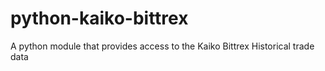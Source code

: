 # python-kaiko-bittrex
A python module that provides access to the Kaiko Bittrex Historical trade data
